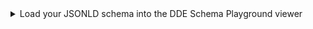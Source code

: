 <details>
  <summary>Load your JSONLD schema into the DDE Schema Playground viewer</summary>

  <ul>
    <li>If your JSONLD was saved locally, upload it to GitHub</li>
    <li>Click on &quot;<a
        href="https://docs.google.com/presentation/d/1yl_aTm-od5U729-nVZWsGnl33oTDTS3NNlLzou60phI/edit#slide=id.p31">Register
        Schema</a>&quot;</li>
    <li><a
        href="https://docs.google.com/presentation/d/1yl_aTm-od5U729-nVZWsGnl33oTDTS3NNlLzou60phI/edit#slide=id.p30">Copy
        the url</a> to your JSONLD schema in GitHub from the address bar of your browser</li>
    <li><a
        href="https://docs.google.com/presentation/d/1yl_aTm-od5U729-nVZWsGnl33oTDTS3NNlLzou60phI/edit#slide=id.p32">Paste
        the url</a> into the schema playground</li>
    <li>Use the <a
        href="https://docs.google.com/presentation/d/1yl_aTm-od5U729-nVZWsGnl33oTDTS3NNlLzou60phI/edit#slide=id.p33">link
        convert option</a> if it pops up</li>
    <li>
      <p>Click on &quot;<a
          href="https://docs.google.com/presentation/d/1yl_aTm-od5U729-nVZWsGnl33oTDTS3NNlLzou60phI/edit#slide=id.p34">Let’s
          go</a>&quot; to test the compatibility of your schema with the DDE</p>
      <ul>
        <li>If it works well, you will see <a
            href="https://docs.google.com/presentation/d/1yl_aTm-od5U729-nVZWsGnl33oTDTS3NNlLzou60phI/edit#slide=id.p35">no
            errors</a></li>
        <li>If there are some minor issues, you will receive a warning <strong>but can and should select the option to
            continue</strong></li>
        <li>If there are major issues, you will be blocked from continuing until those issues are addressed</li>
      </ul>
    </li>
    <li>
      <p>Double check that your loaded schema has the expected parentage, properties and constraints</p>
    </li>
  </ul>

</details>